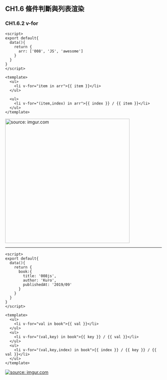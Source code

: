 ## CH1.6 條件判斷與列表渲染

### CH1.6.2 v-for


```
<script>
export default{
  data(){
    return {
      arr: ['008', 'JS', 'awesome']
    }
  }
}
</script>

<template>
  <ul>
    <li v-for="item in arr">{{ item }}</li>
  </ul>

  <ul>
    <li v-for="(item,index) in arr">{{ index }} / {{ item }}</li>
  </ul>  
</template>
```

<a href="https://imgur.com/RjgeCqy"><img src="https://i.imgur.com/RjgeCqy.png" title="source: imgur.com" width="400px" /></a>

-------

```
<script>
export default{
  data(){
    return {
      book:{
        title: '008js',
        author: 'Kuro',
        publishedAt: '2019/09'
      }
    }
  }
}
</script>

<template>
  <ul>
    <li v-for="val in book">{{ val }}</li>
  </ul>
  <ul>
    <li v-for="(val,key) in book">{{ key }} / {{ val }}</li>
  </ul>  
  <ul>
    <li v-for="(val,key,index) in book">{{ index }} / {{ key }} / {{ val }}</li>
  </ul>    
</template>
```

<a href="https://imgur.com/5qjiy9u"><img src="https://i.imgur.com/5qjiy9u.png" title="source: imgur.com" /></a>